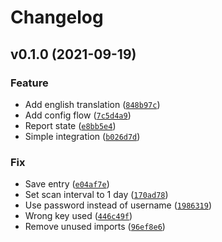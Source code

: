 # Changelog

<!--next-version-placeholder-->

## v0.1.0 (2021-09-19)
### Feature
* Add english translation ([`848b97c`](https://github.com/MrMarble/datadis_hassio/commit/848b97c157de40b325300e4b8dee7ea7829682f8))
* Add config flow ([`7c5d4a9`](https://github.com/MrMarble/datadis_hassio/commit/7c5d4a99212efe44dd199563c10c73786ba8b2aa))
* Report state ([`e8bb5e4`](https://github.com/MrMarble/datadis_hassio/commit/e8bb5e4a188de4f4df8060939737075ec4b25d1c))
* Simple integration ([`b026d7d`](https://github.com/MrMarble/datadis_hassio/commit/b026d7d4984c46559f92b1304baec261f43285a8))

### Fix
* Save entry ([`e04af7e`](https://github.com/MrMarble/datadis_hassio/commit/e04af7e48e3469dddc2c6b822b7637de22ed4de7))
* Set scan interval to 1 day ([`170ad78`](https://github.com/MrMarble/datadis_hassio/commit/170ad78382c194ab6a957aebb0bf65c6fb418d2e))
* Use password instead of username ([`1986319`](https://github.com/MrMarble/datadis_hassio/commit/198631918d9ba86cfa920fa58089b556c3d91007))
* Wrong key used ([`446c49f`](https://github.com/MrMarble/datadis_hassio/commit/446c49f2d07755cc363ce829480ceac713e2f8c1))
* Remove unused imports ([`96ef8e6`](https://github.com/MrMarble/datadis_hassio/commit/96ef8e6bf4e5f180e73c113df330df9e470b62b1))
